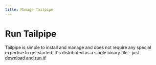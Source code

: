 ```yaml
---
title: Manage Tailpipe
---
```


# Run Tailpipe

Tailpipe is simple to install and manage and does not require any special expertise to get started.  It's distributed as a single binary file - just [download and run it](/downloads)!

